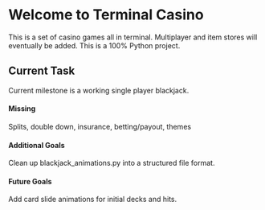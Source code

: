 # Welcome to Terminal Casino

This is a set of casino games all in terminal. Multiplayer and item stores will eventually be added. This is a 100% Python project.

## Current Task

Current milestone is a working single player blackjack.

#### Missing

Splits, double down, insurance, betting/payout, themes

#### Additional Goals
Clean up blackjack_animations.py into a structured file format.

#### Future Goals
Add card slide animations for initial decks and hits.
